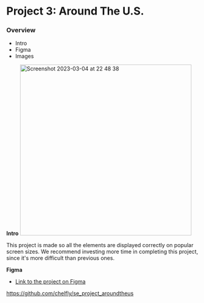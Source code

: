 # Project 3: Around The U.S.

### Overview

- Intro
- Figma
- Images

**Intro**
<img width="450" alt="Screenshot 2023-03-04 at 22 48 38" src="https://user-images.githubusercontent.com/77574028/222928164-6f35323a-9aff-422e-81d4-4b829cf94d69.png">

This project is made so all the elements are displayed correctly on popular screen sizes. We recommend investing more time in completing this project, since it's more difficult than previous ones.

**Figma**

- [Link to the project on Figma](https://www.figma.com/file/ii4xxsJ0ghevUOcssTlHZv/Sprint-3%3A-Around-the-US?node-id=0%3A1)

https://github.com/chelfly/se_project_aroundtheus

